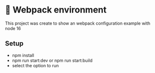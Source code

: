# 🚀 Webpack environment 

This project was create to show an webpack configuration example with node 16

## Setup
- npm install
- npm run start:dev or npm run start:build
- select the option to run
